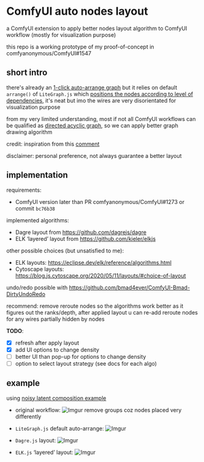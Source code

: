 # ComfyUI auto nodes layout

a ComfyUI extension to apply better nodes layout algorithm to ComfyUI workflow (mostly for visualization purpose)

this repo is a working prototype of my proof-of-concept in comfyanonymous/ComfyUI#1547

## short intro

there's already an [1-click auto-arrange graph](https://github.com/pythongosssss/ComfyUI-Custom-Scripts#auto-arrange-graph) but it relies on default `arrange()` of `LiteGraph.js` which [positions the nodes according to level of dependencies](https://github.com/jagenjo/litegraph.js/issues/9#issuecomment-377317416), it's neat but imo the wires are very disorientated for visualization purpose

from my very limited understanding, most if not all ComfyUI workflows can be qualified as [directed acyclic graph](https://en.wikipedia.org/wiki/Directed_acyclic_graph), so we can apply better graph drawing algorithm

credit: inspiration from this [comment](https://github.com/jagenjo/litegraph.js/issues/9#issuecomment-376413726)

disclaimer: personal preference, not always guarantee a better layout

## implementation

requirements:
- ComfyUI version later than PR comfyanonymous/ComfyUI#1273 or commit `bc76b38`

implemented algorithms:
- Dagre layout from https://github.com/dagrejs/dagre
- ELK ‘layered’ layout from https://github.com/kieler/elkjs

other possible choices (but unsatisfied to me):
- ELK layouts: https://eclipse.dev/elk/reference/algorithms.html
- Cytoscape layouts: https://blog.js.cytoscape.org/2020/05/11/layouts/#choice-of-layout

undo/redo possible with https://github.com/bmad4ever/ComfyUI-Bmad-DirtyUndoRedo

recommend: remove reroute nodes so the algorithms work better as it figures out the ranks/depth, after applied layout u can re-add reroute nodes for any wires partially hidden by nodes

**TODO**:
- [x] refresh after apply layout
- [x] add UI options to change density
- [ ] better UI than pop-up for options to change density
- [ ] option to select layout strategy (see docs for each algo)

## example
using [noisy latent composition example](https://comfyanonymous.github.io/ComfyUI_examples/noisy_latent_composition/)

- original workflow:
![Imgur](https://i.imgur.com/jqa3SoD.png)
remove groups coz nodes placed very differently

- `LiteGraph.js` default auto-arrange:
![Imgur](https://i.imgur.com/3hTAdDU.png)

- `Dagre.js` layout:
![Imgur](https://i.imgur.com/19TVkpT.png)

- `ELK.js` ‘layered’ layout:
![Imgur](https://i.imgur.com/yNztWil.png)